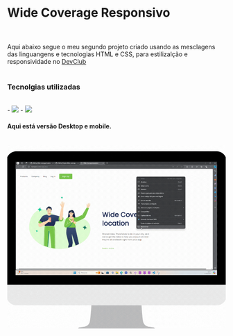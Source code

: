 <h1>Wide Coverage Responsivo</h1>
<br>
<br>
<h2widtch:200px>Aqui abaixo segue o meu segundo projeto criado usando as mesclagens das linguangens e tecnologias HTML e CSS, para estilizalção e responsividade no <a href=https://rodolfomori.com.br/devclub>DevClub</a> </h2>
<br> 
<br>
<h3>Tecnolgias utilizadas</h3>
<br>
- <img src=https://img.shields.io/badge/HTML5-E34F26?style=for-the-badge&logo=html5&logoColor=white />
- <img src=https://img.shields.io/badge/CSS3-1572B6?style=for-the-badge&logo=css3&logoColor=white />

<h4>Aqui está versão Desktop e mobile.</h4>
<br>
<img src="Design sem nome (1).gif" alt="video" />



